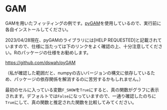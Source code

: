 # GAM

GAMを用いたフィッティングの例です。[pyGAM](https://pygam.readthedocs.io/en/latest/index.html)を使用しているので、実行前に各自インストールしてください。

2023/04/28現在、pyGAMのライブラリには[HELP REQUESTED]と記載されていますので、仕様に当たっては下のリンクをよく確認の上、十分注意してください。Rのパッケージの仕様をお勧めします。

https://github.com/dswah/pyGAM

（私が確認した範囲だと、numpyの古いバージョンの構文に依存しているため、パッケージの依存関係を解消するのに苦労するかもしれません。）

最初のセルに入っている変数`F_SHOW`を`True`にすると、真の関数がグラフに表示されます。デフォルトでは`False`になっていますので、一通り確認したのちに`True`にして、真の関数と推定された関数を比較してみてください。
